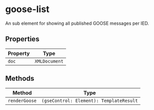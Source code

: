 # goose-list

An sub element for showing all published GOOSE messages per IED.

## Properties

| Property | Type          |
|----------|---------------|
| `doc`    | `XMLDocument` |

## Methods

| Method        | Type                                    |
|---------------|-----------------------------------------|
| `renderGoose` | `(gseControl: Element): TemplateResult` |
